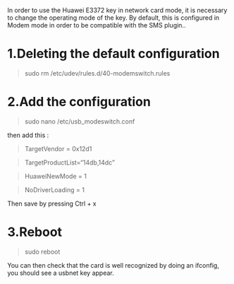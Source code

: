 In order to use the Huawei E3372 key in network card mode, it is necessary to change the operating mode of the key.
By default, this is configured in Modem mode in order to be compatible with the SMS plugin..

1.Deleting the default configuration 
=============================================

> sudo rm /etc/udev/rules.d/40-modemswitch.rules

2.Add the configuration 
============================

> sudo nano /etc/usb_modeswitch.conf

then add this :

> TargetVendor = 0x12d1

> TargetProductList=“14db,14dc”

> HuaweiNewMode = 1

> NoDriverLoading = 1

Then save by pressing Ctrl + x

3.Reboot 
=========

> sudo reboot

You can then check that the card is well recognized by doing an ifconfig, you should see a usbnet key appear.


